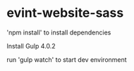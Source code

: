 # evint-website-sass

'npm install' to install dependencies

Install Gulp 4.0.2

run 'gulp watch' to start dev environment
